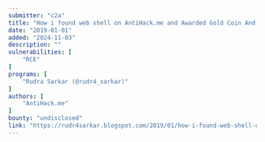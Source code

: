 ```yaml
---
submitter: "c2a"
title: "How i found web shell on AntiHack.me and Awarded Gold Coin And SWAG"
date: "2019-01-01"
added: "2024-11-03"
description: ""
vulnerabilities: [
    "RCE"
]
programs: [
    "Rudra Sarkar (@rudr4_sarkar)"
]
authors: [
    "AntiHack.me"
]
bounty: "undisclosed"
link: "https://rudr4sarkar.blogspot.com/2019/01/how-i-found-web-shell-on-antihackme-and.html"
---
```




